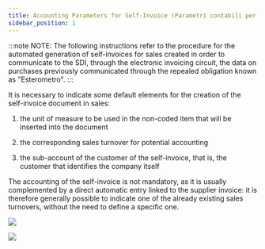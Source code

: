 ```yaml
---
title: Accounting Parameters for Self-Invoice (Parametri contabili per autofattura)
sidebar_position: 1
---
```

:::note NOTE:
The following instructions refer to the procedure for the automated generation of self-invoices for sales created in order to communicate to the SDI, through the electronic invoicing circuit, the data on purchases previously communicated through the repealed obligation known as "Esterometro".
:::

It is necessary to indicate some default elements for the creation of the self-invoice document in sales:

1) the unit of measure to be used in the non-coded item that will be inserted into the document

2) the corresponding sales turnover for potential accounting

3) the sub-account of the customer of the self-invoice, that is, the customer that identifies the company itself

The accounting of the self-invoice is not mandatory, as it is usually complemented by a direct automatic entry linked to the supplier invoice: it is therefore generally possible to indicate one of the already existing sales turnovers, without the need to define a specific one.

![](/img/it-it/finance-area/e-invoice/auto-invoice/parameters1.png)

![](/img/it-it/finance-area/e-invoice/auto-invoice/parameters2.png)